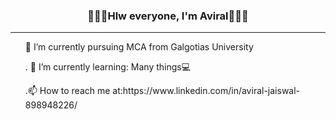 <html>
  <head>
  </head>
  <body>
    <h3 align="center">🙋🏻‍♂️Hlw everyone, I'm Aviral👨🏼‍💻</h3>
    <hr>
    <ul><p>🔭 I’m currently pursuing MCA from Galgotias University</p>
    <p>. 🌱 I’m currently learning: Many things💻</p>
    <p>.📫 How to reach me at:https://www.linkedin.com/in/aviral-jaiswal-898948226/<ul>
  </body>
  </html>

